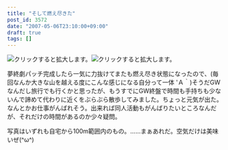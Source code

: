```yaml
---
title: "そして燃え尽きた"
post_id: 3572
date: "2007-05-06T23:10:00+09:00"
draft: true
tags: []
---
```



![クリックすると拡大します。](https://danmaq.com/image/mixi/2007/425725839_103_s.jpg)![クリックすると拡大します。](https://danmaq.com/image/mixi/2007/425725839_254_s.jpg)

夢終劇パッチ完成したら一気に力抜けてまたも燃え尽き状態になったので、(毎回なんか大きな山を越える度にこんな感じになる自分って一体 'Ａ｀)そうだGWなんだし旅行でも行くかと思ったが、もうすでにGW終盤で時間も手持ちも少ないんで諦めて代わりに近くをぶらぶら散歩してみました。ちょっと元気が出た。なんとかお仕事がんばれそう。出来れば同人活動もがんばりたいところなんだが、それだけの時間があるのか少々疑問。

写真はいずれも自宅から100m範囲内のもの。……まぁあれだ。空気だけは美味いぜ(^ω^)
